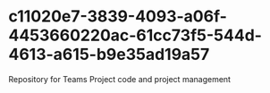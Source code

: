 # c11020e7-3839-4093-a06f-4453660220ac-61cc73f5-544d-4613-a615-b9e35ad19a57
Repository for Teams Project code and project management
